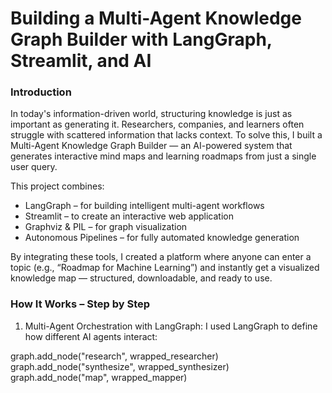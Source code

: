 # Building a Multi-Agent Knowledge Graph Builder with LangGraph, Streamlit, and AI

### Introduction
In today's information-driven world, structuring knowledge is just as important as generating it. Researchers, companies, and learners often struggle with scattered information that lacks context. To solve this, I built a Multi-Agent Knowledge Graph Builder — an AI-powered system that generates interactive mind maps and learning roadmaps from just a single user query.

This project combines:
- LangGraph – for building intelligent multi-agent workflows
- Streamlit – to create an interactive web application
- Graphviz & PIL – for graph visualization
- Autonomous Pipelines – for fully automated knowledge generation

By integrating these tools, I created a platform where anyone can enter a topic (e.g., “Roadmap for Machine Learning”) and instantly get a visualized knowledge map — structured, downloadable, and ready to use.

### How It Works – Step by Step
1. Multi-Agent Orchestration with LangGraph: I used LangGraph to define how different AI agents interact:

graph.add_node("research", wrapped_researcher)
graph.add_node("synthesize", wrapped_synthesizer)
graph.add_node("map", wrapped_mapper)
